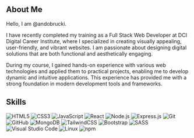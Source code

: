 ## About Me

Hello, I am @andobrucki. 

I have recently completed my training as a Full Stack Web Developer at DCI Digital Career Institute, where I specialized in creating visually appealing, user-friendly, and vibrant websites. I am passionate about designing digital solutions that are both functional and aesthetically engaging.

During my course, I gained hands-on experience with various web technologies and applied them to practical projects, enabling me to develop dynamic and intuitive applications. This experience has provided me with a strong foundation in modern development tools and frameworks. 


## Skills
<img src="https://img.shields.io/badge/html5-%23e34f26.svg?logo=html5&logoColor=white&style=flat" alt="HTML5" /> <img src="https://img.shields.io/badge/css3-%231572b6.svg?logo=css3&logoColor=white&style=flat" alt="CSS3" /> <img src="https://img.shields.io/badge/javascript-%23323330.svg?logo=javascript&logoColor=%23F7DF1E&style=flat" alt="JavaScript" /> <img src="https://img.shields.io/badge/react-%2320232a.svg?logo=react&logoColor=%2361dafb&style=flat" alt="React" /> <img src="https://img.shields.io/badge/node.js-%2343853d.svg?logo=node.js&logoColor=white&style=flat" alt="Node.js" /> <img src="https://img.shields.io/badge/express.js-%23000000.svg?logo=express&logoColor=white&style=flat" alt="Express.js" /> <img src="https://img.shields.io/badge/git-%23F05032.svg?logo=git&logoColor=white&style=flat" alt="Git" />
 <img src="https://img.shields.io/badge/github-%23181717.svg?logo=github&logoColor=white&style=flat" alt="GitHub" />
 <img src="https://img.shields.io/badge/mongodb-%234ea94b.svg?logo=mongodb&logoColor=white&style=flat" alt="MongoDB" /> <img src="https://img.shields.io/badge/tailwindcss-%2338b2ac.svg?logo=tailwind-css&logoColor=white&style=flat" alt="TailwindCSS" /> <img src="https://img.shields.io/badge/bootstrap-%237952b3.svg?logo=bootstrap&logoColor=white&style=flat" alt="Bootstrap" /> <img src="https://img.shields.io/badge/sass-%23CC6699.svg?logo=sass&logoColor=white&style=flat" alt="SASS" />
 <img src="https://img.shields.io/badge/visual%20studio%20code-%230078d7.svg?logo=visual-studio-code&logoColor=white&style=flat" alt="Visual Studio Code" /> <img src="https://img.shields.io/badge/linux-%23fcc624.svg?logo=linux&logoColor=white&style=flat" alt="Linux" /> <img src="https://img.shields.io/badge/npm-%23cb0000.svg?logo=npm&logoColor=white&style=flat" alt="npm" /> 
